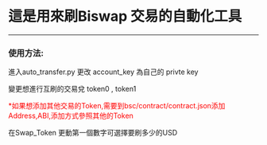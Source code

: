 <h1>這是用來刷Biswap 交易的自動化工具</h1>
<hr>
<h3>使用方法:</h3>
<p>進入auto_transfer.py 更改 account_key 為自己的 privte key </p>
<p>變更想進行互刷的交易兌 token0 , token1 </p>  
<p style="color: red" >*如果想添加其他交易的Token,需要到bsc/contract/contract.json添加Address,ABI,添加方式參照其他的Token</p>
<p>在Swap_Token 更動第一個數字可選擇要刷多少的USD</p>